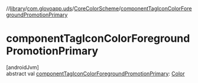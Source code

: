 //[library](../../../index.md)/[com.glovoapp.uds](../index.md)/[CoreColorScheme](index.md)/[componentTagIconColorForegroundPromotionPrimary](component-tag-icon-color-foreground-promotion-primary.md)

# componentTagIconColorForegroundPromotionPrimary

[androidJvm]\
abstract val [componentTagIconColorForegroundPromotionPrimary](component-tag-icon-color-foreground-promotion-primary.md): [Color](https://developer.android.com/reference/kotlin/androidx/compose/ui/graphics/Color.html)
